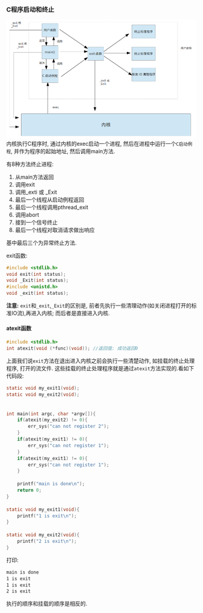 ### C程序启动和终止
![C程序启动和终止](images/charpter7_1.png)
内核执行C程序时, 通过内核的exec启动一个进程, 然后在进程中运行一个`C启动例程`, 并作为程序的起始地址, 然后调用main方法.

有8种方法终止进程:

1. 从main方法返回
1. 调用exit
1. 调用_exti 或 _Exit
1. 最后一个线程从启动例程返回
1. 最后一个线程调用pthread_exit
1. 调用abort
1. 接到一个信号终止
1. 最后一个线程对取消请求做出响应

基中最后三个为异常终止方法.

exit函数:
```c
#include <stdlib.h>
void exit(int status);
void _Exit(int status);
#include <unistd.h>
void _exit(int status);
```
**注意:** `exit`和`_exit`,`_Exit`的区别是, 前者先执行一些清理动作(如关闭进程打开的标准IO流),再进入内核; 而后者是直接进入内核.

#### atexit函数
```c
#include <stdlib.h>
int atexit(void (*func)(void)); //返回值: 成功返回0
```
上面我们说`exit`方法在退出进入内核之前会执行一些清楚动作, 如挂载的终止处理程序, 打开的流文件. 这些挂载的终止处理程序就是通过`atexit`方法实现的.看如下代码段:
```c
static void my_exit1(void);
static void my_exit2(void);


int main(int argc, char *argv[]){
    if(atexit(my_exit2) != 0){
        err_sys("can not register 2");
    }
    if(atexit(my_exit1) != 0){
        err_sys("can not register 1");
    }
    if(atexit(my_exit1) != 0){
        err_sys("can not register 1");
    }

    printf("main is done\n");
 	return 0;
}

static void my_exit1(void){
    printf("1 is exit\n");
}

static void my_exit2(void){
    printf("2 is exit\n");
}
```
打印:
```bash
main is done
1 is exit
1 is exit
2 is exit
```
执行的顺序和挂载的顺序是相反的.




